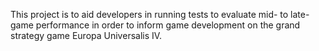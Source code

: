 This project is to aid developers in running tests to evaluate mid- to late- game performance in order to inform game development on the grand strategy game Europa Universalis IV.
